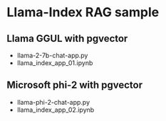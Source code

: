 # Llama-Index RAG sample

## Llama GGUL with pgvector
  - llama-2-7b-chat-app.py
  - llama_index_app_01.ipynb

## Microsoft phi-2 with pgvector
  - llama-phi-2-chat-app.py
  - llama_index_app_02.ipynb
